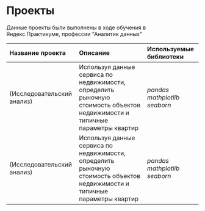 # Проекты

Данные проекты были выполнены в ходе обучения в Яндекс.Практикуме, профессии "Аналитик данных"

| Название проекта | Описание | Используемые библиотеки | 
| :---------------------- | :---------------------- | :---------------------- |
| (Исследовательский анализ) |Используя данные сервиса по недвижимости, определить рыночную стоимость объектов недвижимости и типичные параметры квартир| *pandas  mathplotlib  seaborn* |
| (Исследовательский анализ) |Используя данные сервиса по недвижимости, определить рыночную стоимость объектов недвижимости и типичные параметры квартир| *pandas  mathplotlib  seaborn* |
